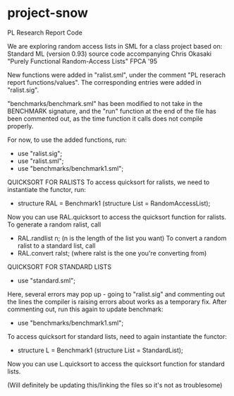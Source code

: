 # project-snow
PL Research Report Code

We are exploring random access lists in SML for a class project based on:
Standard ML (version 0.93) source code accompanying
	Chris Okasaki
	"Purely Functional Random-Access Lists"
	FPCA '95

New functions were added in "ralist.sml", under the comment "PL reserach report functions/values". The corresponding entries were added in "ralist.sig".

"benchmarks/benchmark.sml" has been modified to not take in the BENCHMARK
signature, and the "run" function at the end of the file has been commented out,
as the time function it calls does not compile properly.

For now, to use the added functions, run:

- use "ralist.sig";
- use "ralist.sml";
- use "benchmarks/benchmark1.sml";


QUICKSORT FOR RALISTS
To access quicksort for ralists, we need to instantiate the functor, run:
- structure RAL = Benchmark1 (structure List = RandomAccessList);

Now you can use RAL.quicksort to access the quicksort function for ralists.
To generate a random ralist, call
- RAL.randlist n; (n is the length of the list you want)
To convert a random ralist to a standard list, call
- RAL.convert ralst; (where ralst is the one you're converting from)

QUICKSORT FOR STANDARD LISTS
- use "standard.sml";

Here, several errors may pop up - going to "ralist.sig" and commenting out the lines the compiler is raising errors about works as a temporary fix. After commenting out, run this again to update benchmark:
- use "benchmarks/benchmark1.sml";

To access quicksort for standard lists, need to again instantiate the functor:
- structure L = Benchmark1 (structure List = StandardList);

Now you can use L.quicksort to access the quicksort function for standard lists.


(Will definitely be updating this/linking the files so it's not as troublesome)